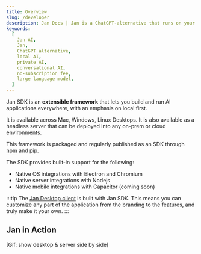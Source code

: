 ```yaml
---
title: Overview
slug: /developer
description: Jan Docs | Jan is a ChatGPT-alternative that runs on your own computer, with a local API server.
keywords:
  [
    Jan AI,
    Jan,
    ChatGPT alternative,
    local AI,
    private AI,
    conversational AI,
    no-subscription fee,
    large language model,
  ]
---
```


Jan SDK is an **extensible framework** that lets you build and run AI applications everywhere, with an emphasis on local first.

It is available across Mac, Windows, Linux Desktops. It is also available as a headless server that can be deployed into any on-prem or cloud environments.

This framework is packaged and regularly published as an SDK through [npm](https://www.npmjs.com/org/janhq) and [pip](https://pypi.org/).

The SDK provides built-in support for the following:

- Native OS integrations with Electron and Chromium
- Native server integrations with Nodejs
- Native mobile integrations with Capacitor (coming soon)

:::tip
The [Jan Desktop client](https://github.com/janhq/jan/releases) is built with Jan SDK. This means you can customize any part of the application from the branding to the features, and truly make it your own.
:::

## Jan in Action

[Gif: show desktop & server side by side]
